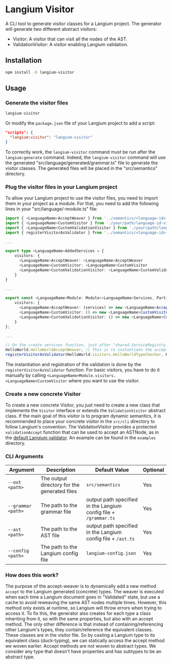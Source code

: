 # Langium Visitor

A CLI tool to generate visitor classes for a Langium project.
The generator will generate two different abstract visitors:
- Visitor: A visitor that can visit all the nodes of the AST.
- ValidationVisitor: A visitor enabling Langium validation.

## Installation

```bash
npm install -D langium-visitor
```

## Usage

### Generate the visitor files

```bash
langium-visitor
```

Or modify the `package.json` file of your Langium project to add a script:

```json
"scripts": {
  "langium:visitor": "langium-visitor"
}
```

To correctly work, the `langium-visitor` command must be run after the `langium:generate` command.
Indeed, the `langium-visitor` command will use the generated "src/language/generated/grammar.ts" file to generate the visitor classes.
The generated files will be placed in the "src/semantics" directory.

### Plug the visitor files in your Langium project

To allow your Langium project to use the visitor files, you need to import them in your project as a module.
For that, you need to add the following lines in your "src/language/<language-id>-module.ts" file:

```ts
import { <LanguageName>AcceptWeaver } from '../semantics/<language-id>-accept-weaver.js';
import { <LanguageName>CustomVisitor } from './your/path/language-id-visitor.ts';
import { <LanguageName>CustomValidationVisitor } from './your/path/language-id-custom-validation-visitor.ts';
import { registerVisitorAsValidator } from '../semantics/<language-id>-visitor.js';

...

export type <LanguageName>AddedServices = {
    visitors: {
      <LanguageName>AcceptWeaver: <LanguageName>AcceptWeaver
      <LanguageName>CustomVisitor: <LanguageName>CustomVisitor
      <LanguageName>CustomValidationVisitor: <LanguageName>CustomValidationVisitor
    }
}

...

export const <LanguageName>Module: Module<<LanguageName>Services, PartialLangiumServices & <LanguageName>AddedServices> = {
    visitors: {
      <LanguageName>AcceptWeaver: (services) => new <LanguageName>AcceptWeaver(services)
      <LanguageName>CustomVisitor: () => new <LanguageName>CustomVisitor()
      <LanguageName>CustomValidationVisitor: () => new <LanguageName>CustomValidationVisitor()
    }
};

...

// On the create services function, just after "shared.ServiceRegistry.register(<LanguageName>);"
HelloWorld.HelloWorldAcceptWeaver; // This is to instantiate the accept weaver
registerVisitorAsValidator(HelloWorld.visitors.HelloWorldTypeChecker, HelloWorld); // This is to register the validation visitor to the validation registry of Langium
```

The instantiation and registration of the validation is done by the `registerVisitorAsValidator` function.
For basic visitors, you have to do it manually by calling `<LanguageName>Module.visitors.<LanguageName>CustomVisitor` where you want to use the visitor.

### Create a new concrete Visitor

To create a new concrete Visitor, you just need to create a new class that implements the `Visitor` interface or extends the `ValidationVisitor` abstract class.
If the main goal of this visitor is to program dynamic semantics, it is recommended to place your concrete visitor in the `src/cli` directory to follow Langium's convention.
The ValidationVisitor provides a protected `validationAccept` function that can be used to accept an ASTNode, as in the [default Langium validator](https://langium.org/docs/learn/workflow/create_validations/).
An example can be found in the `examples` directory.

### CLI Arguments

| Argument | Description | Default Value | Optional |
| -------- | ----------- | ------------- | -------- |
| `--out <path>` | The output directory for the generated files | `src/semantics` | Yes |
| `--grammar <path>` | The path to the grammar file | output path specified in the Langium config file + `/grammar.ts` | Yes |
| `--ast <path>` | The path to the AST file | output path specified in the Langium config file + `/ast.ts` | Yes |
| `--config <path>` | The path to the Langium config file | `langium-config.json` | Yes |

### How does this work?

The purpose of the accept-weaver is to dynamically add a new method `accept` to the Langium generated (concrete) types.
The weaver is executed when each time a Langium document goes in "Validated" state, but use a cache to avoid reweaving the same AST nodes multiple times.
However, this method only exists at runtime, so Langium will throw errors when trying to access it.
To fix this, the generator also creates for each type a class inheriting from it, so with the same properties, but also with an accept method.
The only other difference is that instead of containing/referencing other Langium's types, they contain/reference the equivalent classes.
These classes are in the visitor file.
So by casting a Langium type to its equivalent class (duck-typing), we can statically access the accept method we woven earlier.
Accept methods are not woven to abstract types.
We consider any type that doesn't have properties and has subtypes to be an abstract type.